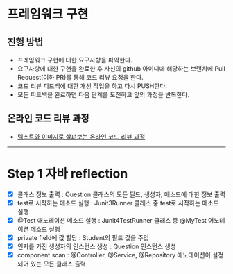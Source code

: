 # 프레임워크 구현
## 진행 방법
* 프레임워크 구현에 대한 요구사항을 파악한다.
* 요구사항에 대한 구현을 완료한 후 자신의 github 아이디에 해당하는 브랜치에 Pull Request(이하 PR)를 통해 코드 리뷰 요청을 한다.
* 코드 리뷰 피드백에 대한 개선 작업을 하고 다시 PUSH한다.
* 모든 피드백을 완료하면 다음 단계를 도전하고 앞의 과정을 반복한다.

## 온라인 코드 리뷰 과정
* [텍스트와 이미지로 살펴보는 온라인 코드 리뷰 과정](https://github.com/next-step/nextstep-docs/tree/master/codereview)


----
# Step 1 자바 reflection
- [x] 클래스 정보 출력 : Question 클래스의 모든 필드, 생성자, 메소드에 대한 정보 출력
- [x] test로 시작하는 메소드 실행 : Junit3Runner 클래스 중 test로 시작하는 메소드 실행
- [x] @Test 애노테이션 메소드 실행 : Junit4TestRunner 클래스 중 @MyTest 어노테이션 메소드 실행
- [x] private field에 값 할당 : Student의 필드 값을 주입
- [x] 인자를 가진 생성자의 인스턴스 생성 : Question 인스턴스 생성
- [x] component scan :  @Controller, @Service, @Repository 애노테이션이 설정되어 있는 모든 클래스 출력 